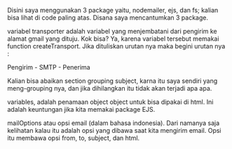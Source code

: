 Disini saya menggunakan 3 package yaitu, nodemailer, ejs, dan fs; kalian bisa lihat di code paling atas. Disana saya mencantumkan 3 package.

variabel transporter adalah variabel yang menjembatani dari pengirim ke alamat gmail yang dituju. Kok bisa? Ya, karena variabel tersebut memakai function createTransport. Jika dituliskan urutan nya maka begini urutan nya :

Pengirim - SMTP - Penerima

Kalian bisa abaikan section grouping subject, karna itu saya sendiri yang meng-grouping nya, dan jika dihilangkan itu tidak akan terjadi apa apa.

variables, adalah penamaan object object untuk bisa dipakai di html. Ini adalah keuntungan jika kita memakai package EJS.

mailOptions atau opsi email (dalam bahasa indonesia). Dari namanya saja kelihatan kalau itu adalah opsi yang dibawa saat kita mengirim email. Opsi itu membawa opsi from, to, subject, dan html.
